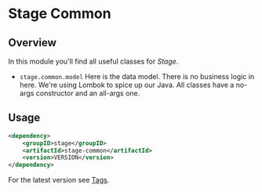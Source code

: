 # Stage Common

## Overview

In this module you'll find all useful classes for *Stage*.

- `stage.common.model` Here is the data model. There is no business logic in
here. We're using Lombok to spice up our Java. All classes have a no-args
constructor and an all-args one.

## Usage

```xml
<dependency>
    <groupID>stage</groupID>
    <artifactId>stage-common</artifactId>
    <version>VERSION</version>
</dependency>
```

For the latest version see [Tags](https://github.com/ready-4-stage/stage/tags).
